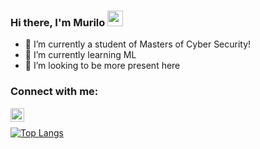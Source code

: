 ### Hi there, I'm Murilo <img src="https://media.giphy.com/media/hvRJCLFzcasrR4ia7z/giphy.gif" width="25px">


- 🔭 I’m currently a student of Masters of Cyber Security!
- 🌱 I’m currently learning ML
- 👯 I’m looking to be more present here

### Connect with me:

[<img align="left" alt="Murilo Oliveira | LinkedIn" width="22px" src="https://cdn.jsdelivr.net/npm/simple-icons@v3/icons/linkedin.svg" />][linkedin]

<br />

[![Top Langs](https://github-readme-stats.vercel.app/api/top-langs/?username=muriloOliveira7)](https://github.com/anuraghazra/github-readme-stats)

[linkedin]: https://www.linkedin.com/in/oliveiramurilo/?locale=en_US